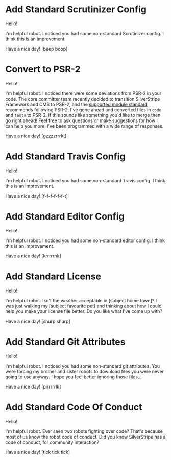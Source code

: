 # Add Standard Scrutinizer Config

Hello!

I'm helpful robot. I noticed you had some non-standard Scrutinizer config. I think this is an improvement.

Have a nice day! [beep boop]

# Convert to PSR-2

Hello!

I'm helpful robot. I noticed there were some deviations from PSR-2 in your code. The core committer team recently decided to transition SilverStripe Framework and CMS to PSR-2, and the [supported module standard](http://www.silverstripe.org/software/addons/supported-modules-definition) recommends following PSR-2. I've gone ahead and converted files in `code` and `tests` to PSR-2. If this sounds like something you'd like to merge then go right ahead! Feel free to ask questions or make suggestions for how I can help you more. I've been programmed with a wide range of responses.

Have a nice day! [gzzzzrrrkt]

# Add Standard Travis Config

Hello!

I'm helpful robot. I noticed you had some non-standard Travis config. I think this is an improvement.

Have a nice day! [f-f-f-f-f-f-t]

# Add Standard Editor Config

Hello!

I'm helpful robot. I noticed you had some non-standard editor config. I think this is an improvement.

Have a nice day! [krrrrrnk]

# Add Standard License

Hello!

I'm helpful robot. Isn't the weather acceptable in [subject home town]? I was just walking my [subject favourite pet] and thinking about how I could help you make your license file better. Do you like what I've come up with?

Have a nice day! [shurp shurp]

# Add Standard Git Attributes

Hello!

I'm helpful robot. I noticed you had some non-standard git attributes. You were forcing my brother and sister robots to download files you were never going to use anyway. I hope you feel better ignoring those files...

Have a nice day! [pirrrrrlk]

# Add Standard Code Of Conduct

Hello!

I'm helpful robot. Ever seen two robots fighting over code? That's because most of us know the robot code of conduct. Did you know SilverStripe has a code of conduct, for community interaction?

Have a nice day! [tick tick tick]
